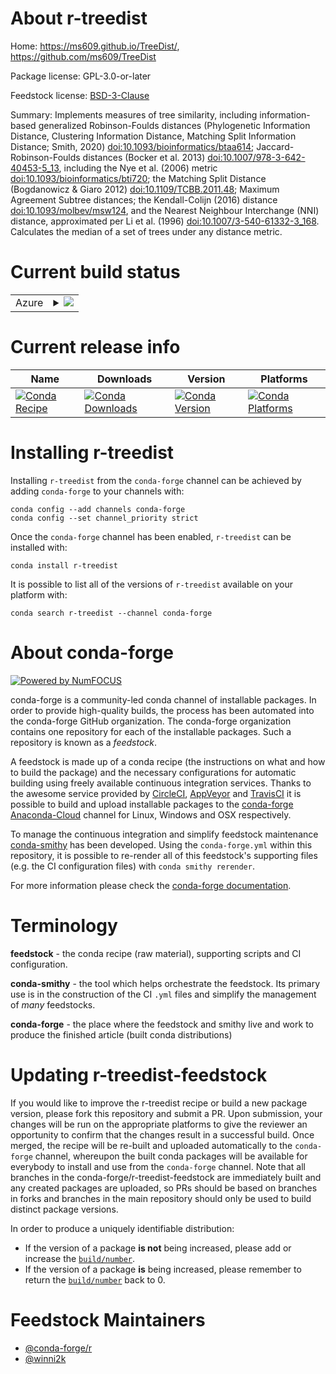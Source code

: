 About r-treedist
================

Home: https://ms609.github.io/TreeDist/, https://github.com/ms609/TreeDist

Package license: GPL-3.0-or-later

Feedstock license: [BSD-3-Clause](https://github.com/conda-forge/r-treedist-feedstock/blob/main/LICENSE.txt)

Summary: Implements measures of tree similarity, including information-based generalized Robinson-Foulds distances (Phylogenetic Information Distance, Clustering Information Distance, Matching Split Information Distance; Smith, 2020) <doi:10.1093/bioinformatics/btaa614>; Jaccard-Robinson-Foulds distances (Bocker et al. 2013) <doi:10.1007/978-3-642-40453-5_13>, including the Nye et al. (2006) metric <doi:10.1093/bioinformatics/bti720>; the Matching Split Distance (Bogdanowicz & Giaro 2012) <doi:10.1109/TCBB.2011.48>; Maximum Agreement Subtree distances; the Kendall-Colijn (2016) distance <doi:10.1093/molbev/msw124>, and the Nearest Neighbour Interchange (NNI) distance, approximated per Li et al. (1996) <doi:10.1007/3-540-61332-3_168>. Calculates the median of a set of trees under any distance metric.

Current build status
====================


<table>
    
  <tr>
    <td>Azure</td>
    <td>
      <details>
        <summary>
          <a href="https://dev.azure.com/conda-forge/feedstock-builds/_build/latest?definitionId=10697&branchName=main">
            <img src="https://dev.azure.com/conda-forge/feedstock-builds/_apis/build/status/r-treedist-feedstock?branchName=main">
          </a>
        </summary>
        <table>
          <thead><tr><th>Variant</th><th>Status</th></tr></thead>
          <tbody><tr>
              <td>linux_64_r_base4.0</td>
              <td>
                <a href="https://dev.azure.com/conda-forge/feedstock-builds/_build/latest?definitionId=10697&branchName=main">
                  <img src="https://dev.azure.com/conda-forge/feedstock-builds/_apis/build/status/r-treedist-feedstock?branchName=main&jobName=linux&configuration=linux_64_r_base4.0" alt="variant">
                </a>
              </td>
            </tr><tr>
              <td>linux_64_r_base4.1</td>
              <td>
                <a href="https://dev.azure.com/conda-forge/feedstock-builds/_build/latest?definitionId=10697&branchName=main">
                  <img src="https://dev.azure.com/conda-forge/feedstock-builds/_apis/build/status/r-treedist-feedstock?branchName=main&jobName=linux&configuration=linux_64_r_base4.1" alt="variant">
                </a>
              </td>
            </tr><tr>
              <td>osx_64_r_base4.0</td>
              <td>
                <a href="https://dev.azure.com/conda-forge/feedstock-builds/_build/latest?definitionId=10697&branchName=main">
                  <img src="https://dev.azure.com/conda-forge/feedstock-builds/_apis/build/status/r-treedist-feedstock?branchName=main&jobName=osx&configuration=osx_64_r_base4.0" alt="variant">
                </a>
              </td>
            </tr><tr>
              <td>osx_64_r_base4.1</td>
              <td>
                <a href="https://dev.azure.com/conda-forge/feedstock-builds/_build/latest?definitionId=10697&branchName=main">
                  <img src="https://dev.azure.com/conda-forge/feedstock-builds/_apis/build/status/r-treedist-feedstock?branchName=main&jobName=osx&configuration=osx_64_r_base4.1" alt="variant">
                </a>
              </td>
            </tr><tr>
              <td>win_64_r_base4.0</td>
              <td>
                <a href="https://dev.azure.com/conda-forge/feedstock-builds/_build/latest?definitionId=10697&branchName=main">
                  <img src="https://dev.azure.com/conda-forge/feedstock-builds/_apis/build/status/r-treedist-feedstock?branchName=main&jobName=win&configuration=win_64_r_base4.0" alt="variant">
                </a>
              </td>
            </tr><tr>
              <td>win_64_r_base4.1</td>
              <td>
                <a href="https://dev.azure.com/conda-forge/feedstock-builds/_build/latest?definitionId=10697&branchName=main">
                  <img src="https://dev.azure.com/conda-forge/feedstock-builds/_apis/build/status/r-treedist-feedstock?branchName=main&jobName=win&configuration=win_64_r_base4.1" alt="variant">
                </a>
              </td>
            </tr>
          </tbody>
        </table>
      </details>
    </td>
  </tr>
</table>

Current release info
====================

| Name | Downloads | Version | Platforms |
| --- | --- | --- | --- |
| [![Conda Recipe](https://img.shields.io/badge/recipe-r--treedist-green.svg)](https://anaconda.org/conda-forge/r-treedist) | [![Conda Downloads](https://img.shields.io/conda/dn/conda-forge/r-treedist.svg)](https://anaconda.org/conda-forge/r-treedist) | [![Conda Version](https://img.shields.io/conda/vn/conda-forge/r-treedist.svg)](https://anaconda.org/conda-forge/r-treedist) | [![Conda Platforms](https://img.shields.io/conda/pn/conda-forge/r-treedist.svg)](https://anaconda.org/conda-forge/r-treedist) |

Installing r-treedist
=====================

Installing `r-treedist` from the `conda-forge` channel can be achieved by adding `conda-forge` to your channels with:

```
conda config --add channels conda-forge
conda config --set channel_priority strict
```

Once the `conda-forge` channel has been enabled, `r-treedist` can be installed with:

```
conda install r-treedist
```

It is possible to list all of the versions of `r-treedist` available on your platform with:

```
conda search r-treedist --channel conda-forge
```


About conda-forge
=================

[![Powered by
NumFOCUS](https://img.shields.io/badge/powered%20by-NumFOCUS-orange.svg?style=flat&colorA=E1523D&colorB=007D8A)](https://numfocus.org)

conda-forge is a community-led conda channel of installable packages.
In order to provide high-quality builds, the process has been automated into the
conda-forge GitHub organization. The conda-forge organization contains one repository
for each of the installable packages. Such a repository is known as a *feedstock*.

A feedstock is made up of a conda recipe (the instructions on what and how to build
the package) and the necessary configurations for automatic building using freely
available continuous integration services. Thanks to the awesome service provided by
[CircleCI](https://circleci.com/), [AppVeyor](https://www.appveyor.com/)
and [TravisCI](https://travis-ci.com/) it is possible to build and upload installable
packages to the [conda-forge](https://anaconda.org/conda-forge)
[Anaconda-Cloud](https://anaconda.org/) channel for Linux, Windows and OSX respectively.

To manage the continuous integration and simplify feedstock maintenance
[conda-smithy](https://github.com/conda-forge/conda-smithy) has been developed.
Using the ``conda-forge.yml`` within this repository, it is possible to re-render all of
this feedstock's supporting files (e.g. the CI configuration files) with ``conda smithy rerender``.

For more information please check the [conda-forge documentation](https://conda-forge.org/docs/).

Terminology
===========

**feedstock** - the conda recipe (raw material), supporting scripts and CI configuration.

**conda-smithy** - the tool which helps orchestrate the feedstock.
                   Its primary use is in the construction of the CI ``.yml`` files
                   and simplify the management of *many* feedstocks.

**conda-forge** - the place where the feedstock and smithy live and work to
                  produce the finished article (built conda distributions)


Updating r-treedist-feedstock
=============================

If you would like to improve the r-treedist recipe or build a new
package version, please fork this repository and submit a PR. Upon submission,
your changes will be run on the appropriate platforms to give the reviewer an
opportunity to confirm that the changes result in a successful build. Once
merged, the recipe will be re-built and uploaded automatically to the
`conda-forge` channel, whereupon the built conda packages will be available for
everybody to install and use from the `conda-forge` channel.
Note that all branches in the conda-forge/r-treedist-feedstock are
immediately built and any created packages are uploaded, so PRs should be based
on branches in forks and branches in the main repository should only be used to
build distinct package versions.

In order to produce a uniquely identifiable distribution:
 * If the version of a package **is not** being increased, please add or increase
   the [``build/number``](https://docs.conda.io/projects/conda-build/en/latest/resources/define-metadata.html#build-number-and-string).
 * If the version of a package **is** being increased, please remember to return
   the [``build/number``](https://docs.conda.io/projects/conda-build/en/latest/resources/define-metadata.html#build-number-and-string)
   back to 0.

Feedstock Maintainers
=====================

* [@conda-forge/r](https://github.com/conda-forge/r/)
* [@winni2k](https://github.com/winni2k/)

